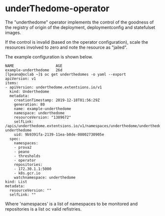 # underThedome-operator

The "underthedome" operator implements the control of the goodness of the registry of origin of the deployment, deploymentconfig and statefulset images.

If the control is invalid (based on the operator configuration), scale the resources involved to zero and note the resource as "jailed".

The example configuration is shown below.


```
NAME                   AGE
example-underthedome   26d
[lpeano@oclab ~]$ oc get underthedomes -o yaml --export
apiVersion: v1
items:
- apiVersion: underthedome.extentsions.io/v1
  kind: Underthedome
  metadata:
    creationTimestamp: 2019-12-18T01:56:29Z
    generation: 80
    name: example-underthedome
    namespace: underthedome
    resourceVersion: "1389672"
    selfLink: /apis/underthedome.extentsions.io/v1/namespaces/underthedome/underthedomes/example-underthedome
    uid: 9b9391fa-2139-11ea-b0de-08002730905e
  spec:
    namespaces:
    - prova2
    - peano
    - thresholds
    - operator
    repositories:
    - 172.30.1.1:5000
    - k8s.gcr.io
    watchnamespace: underthedome
kind: List
metadata:
  resourceVersion: ""
  selfLink: ""
```

Where 'namespaces' is a list of namespaces to be monitored and repositories is a list oc valid refistries.
